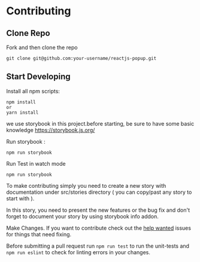 # Contributing

## Clone Repo

Fork and then clone the repo

    git clone git@github.com:your-username/reactjs-popup.git

## Start Developing

Install all npm scripts:

    npm install
    or
    yarn install

we use storybook in this project.before starting, be sure to have some basic knowledge https://storybook.js.org/

Run storybook :

```
npm run storybook
```

Run Test in watch mode

```
npm run storybook
```

To make contributing simply you need to create a new story with documentation under src/stories directory ( you can copy/past any story to start with ).

In this story, you need to present the new features or the bug fix and don't forget to document your story by using storybook info addon.

Make Changes. If you want to contribute check out the [help wanted](https://github.com/yjose/reactjs-popup/issues?q=is%3Aissue+is%3Aopen+label%3A%22help+wanted%22) issues for things that need fixing.

Before submitting a pull request run `npm run test` to run the unit-tests and `npm run eslint` to check for linting errors in your changes.
